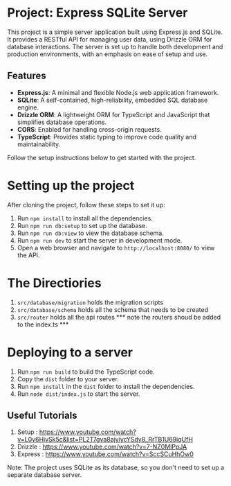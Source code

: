 # Project: Express SQLite Server

This project is a simple server application built using Express.js and SQLite. It provides a RESTful API for managing user data, using Drizzle ORM for database interactions. The server is set up to handle both development and production environments, with an emphasis on ease of setup and use.

## Features

- **Express.js**: A minimal and flexible Node.js web application framework.
- **SQLite**: A self-contained, high-reliability, embedded SQL database engine.
- **Drizzle ORM**: A lightweight ORM for TypeScript and JavaScript that simplifies database operations.
- **CORS**: Enabled for handling cross-origin requests.
- **TypeScript**: Provides static typing to improve code quality and maintainability.

Follow the setup instructions below to get started with the project.


# Setting up the project

After cloning the project, follow these steps to set it up:

1. Run `npm install` to install all the dependencies.
2. Run `npm run db:setup` to set up the database.
3. Run `npm run db:view` to view the database schema.
4. Run `npm run dev` to start the server in development mode.
5. Open a web browser and navigate to `http://localhost:8080/` to view the API.


# The Directiories

1. `src/database/migration` holds the migration scripts
2. `src/database/schema` holds all the schema that needs to be created
3. `src/router` holds all the api routes *** note the routers shoud be added to the index.ts ***

# Deploying to a server

1. Run `npm run build` to build the TypeScript code.
2. Copy the `dist` folder to your server.
3. Run `npm install` in the `dist` folder to install the dependencies.
4. Run `node dist/index.js` to start the server.

## Useful Tutorials

1. Setup   : https://www.youtube.com/watch?v=L0y6HivSk5c&list=PL2T7gva8ajyiycYSdy8_RrTB1U69iqUfH
2. Drizzle : https://www.youtube.com/watch?v=7-NZ0MlPpJA
3. Express : https://www.youtube.com/watch?v=SccSCuHhOw0

Note: The project uses SQLite as its database, so you don't need to set up a separate database server.

